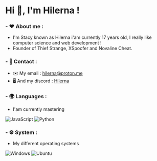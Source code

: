 <h1> Hi 👋, I'm Hilerna !</h1>
 
 ### - ❤️ About me :

- I'm Stacy known as Hilerna i'am currently 17 years old, I really like computer science and web development !
- Founder of Thief Strange, XSpoofer and Novaline Cheat.
### - 📩 Contact :
 - ✉️ My email : hilerna@proton.me
 - 🖥️ And my discord : [Hilerna](https://discord.com/users/1084527992967016608)

### - 🌍 Languages :

- I'am currently mastering

![JavaScript](https://img.shields.io/badge/javascript-%23323330.svg?style=for-the-badge&logo=javascript&logoColor=%23F7DF1E)
![Python]()


### - ⚙️ System :
 
- My different operating systems
 
 ![Windows](https://img.shields.io/badge/Windows-0078D6?style=for-the-badge&logo=windows&logoColor=white)
 ![Ubuntu](https://img.shields.io/badge/Ubuntu-E95420?style=for-the-badge&logo=ubuntu&logoColor=white)

